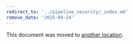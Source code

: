 ```yaml
---
redirect_to: '../pipeline_security/_index.md'
remove_date: '2025-09-24'
---
```


<!-- markdownlint-disable -->

This document was moved to [another location](../pipeline_security/_index.md).

<!-- This redirect file can be deleted after <2025-09-24>. -->
<!-- Redirects that point to other docs in the same project expire in three months. -->
<!-- Redirects that point to docs in a different project or site (for example, link is not relative and starts with `https:`) expire in one year. -->
<!-- Before deletion, see: https://docs.gitlab.com/development/documentation/redirects -->
